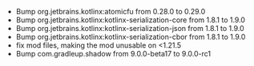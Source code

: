 - Bump org.jetbrains.kotlinx:atomicfu from 0.28.0 to 0.29.0
- Bump org.jetbrains.kotlinx:kotlinx-serialization-core from 1.8.1 to 1.9.0
- Bump org.jetbrains.kotlinx:kotlinx-serialization-json from 1.8.1 to 1.9.0
- Bump org.jetbrains.kotlinx:kotlinx-serialization-cbor from 1.8.1 to 1.9.0
- fix mod files, making the mod unusable on <1.21.5
- Bump com.gradleup.shadow from 9.0.0-beta17 to 9.0.0-rc1
